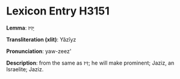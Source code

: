 # Lexicon Entry H3151

**Lemma**: יָזִיז

**Transliteration (xlit)**: Yâzîyz

**Pronunciation**: yaw-zeez'

**Description**:
from the same as זִיז; he will make prominent; Jaziz, an Israelite; Jaziz.
